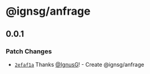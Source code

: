# @ignsg/anfrage

## 0.0.1

### Patch Changes

- [`2efaf1a`](https://github.com/IgnusG/anfrage/commit/2efaf1a58bc87b848a341873557e1178402cfd44) Thanks [@IgnusG](https://github.com/IgnusG)! - Create @ignsg/anfrage
